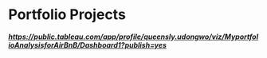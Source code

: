 # Portfolio Projects
***https://public.tableau.com/app/profile/queensly.udongwo/viz/MyportfolioAnalysisforAirBnB/Dashboard1?publish=yes***
